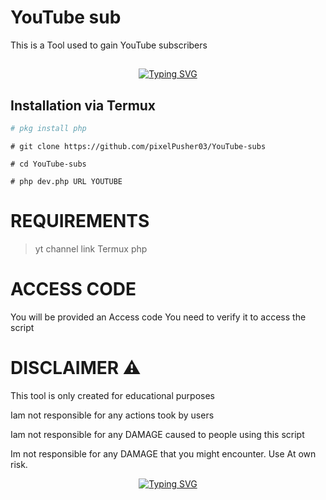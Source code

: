 # YouTube sub
This is a Tool used to gain YouTube subscribers 
  
 ## <!-- Typing SVG --> 
 <p align="center"> 
     <a href="https://github.com/47hxl-53r"> 
         <img 
 src="https://readme-typing-svg.herokuapp.com/?size=35&width=800&lines=YouTube+free+subscribers+by+the+developer+03" 
             alt="Typing SVG" 
         /> 
     </a> 
 </p> 
  
 ## Installation via Termux 
 
 ```bash 
# pkg install php 
```
```
# git clone https://github.com/pixelPusher03/YouTube-subs
```
```
# cd YouTube-subs
```
```
# php dev.php URL YOUTUBE
 ``` 
  
  # REQUIREMENTS 
 > yt channel link
 >Termux
 > php
 
 # ACCESS CODE 
 You will be provided an Access code 
 You need to verify it to access the script 
  
 # DISCLAIMER ⚠️ 
 This tool is only created for educational purposes 
  
 Iam not responsible for any actions took by users 
  
 Iam not responsible for any DAMAGE caused to people using this script 
  
 Im not responsible for any DAMAGE that you might encounter. Use At own risk. 
 
 <p align="center"> 
     <a href="https://github.com/47hxl-53r"> 
         <img 
 src="https://readme-typing-svg.herokuapp.com/?size=35&width=800&lines=YouTube+free+subscribers+by+the+developer+03" 
             alt="Typing SVG" 
         /> 
     </a> 
 </p> 
 </div>
 
 </div>

